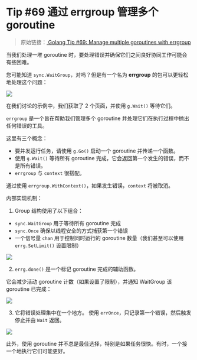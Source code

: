# Tip #69 通过 errgroup 管理多个 goroutine

> 原始链接：[ Golang Tip #69: Manage multiple goroutines with errgroup](https://twitter.com/func25/status/1776555387254358509)

当我们处理一堆 goroutine 时，要处理错误并确保它们之间良好协同工作可能会有些困难。

您可能知道 `sync.WaitGroup`，对吗？但是有一个名为 **errgroup** 的包可以更轻松地处理这个问题：

![](./images/069/001.png)

在我们讨论的示例中，我们获取了 2 个页面，并使用 `g.Wait()` 等待它们。

`errgroup` 是一个旨在帮助我们管理多个 goroutine 并处理它们在执行过程中抛出任何错误的工具。

这里有三个概念：

- 要并发运行任务，请使用 `g.Go()` 启动一个 goroutine 并传递一个函数。
- 使用 `g.Wait()` 等待所有 goroutine 完成，它会返回第一个发生的错误，而不是所有错误。
- `errgroup` 与 `context` 很搭配。

通过使用 `errgroup.WithContext()`，如果发生错误，`context` 将被取消。

内部实现机制：

1. Group 结构使用了以下组合：

- `sync.WaitGroup` 用于等待所有 goroutine 完成
- `sync.Once` 确保以线程安全的方式捕获第一个错误
- 一个信号量 `chan` 用于控制同时运行的 goroutine 数量（我们甚至可以使用 `errg.SetLimit()` 设置限制）

![](./images/069/002.png)

2. `errg.done()` 是一个标记 goroutine 完成的辅助函数。

它会减少活动 goroutine 计数（如果设置了限制），并通知 WaitGroup 该 goroutine 已完成：

![](./images/069/003.png)

3. 它将错误处理集中在一个地方。
   使用 `errOnce`，只记录第一个错误，然后触发停止并由 `Wait` 返回。

![](./images/069/004.png)

此外，使用 goroutine 并不总是最佳选择，特别是如果任务很快。有时，一个接一个地执行它们可能更好。
